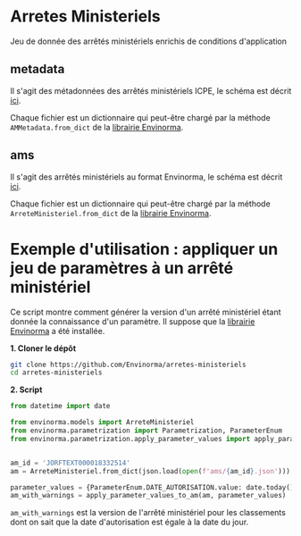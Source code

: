 # Arretes Ministeriels

Jeu de donnée des arrêtés ministériels enrichis de conditions d'application

## metadata

Il s'agit des métadonnées des arrêtés ministériels ICPE, le schéma est décrit [ici](https://envinorma.github.io/envinorma-data/envinorma.models.html#envinorma.models.am_metadata.AMMetadata).

Chaque fichier est un dictionnaire qui peut-être chargé par la méthode `AMMetadata.from_dict` de la [librairie Envinorma](https://github.com/Envinorma/envinorma-data).

## ams

Il s'agit des arrêtés ministériels au format Envinorma, le schéma est décrit [ici](https://envinorma.github.io/envinorma-data/envinorma.models.html#envinorma.models.arrete_ministeriel.ArreteMinisteriel).

Chaque fichier est un dictionnaire qui peut-être chargé par la méthode `ArreteMinisteriel.from_dict` de la [librairie Envinorma](https://github.com/Envinorma/envinorma-data).

# Exemple d'utilisation : appliquer un jeu de paramètres à un arrêté ministériel

Ce script montre comment générer la version d'un arrêté ministériel étant donnée la connaissance d'un paramètre.
Il suppose que la [librairie Envinorma](https://github.com/Envinorma/envinorma-data) a été installée.

**1. Cloner le dépôt**

```sh
git clone https://github.com/Envinorma/arretes-ministeriels
cd arretes-ministeriels
```

**2. Script**

```python
from datetime import date

from envinorma.models import ArreteMinisteriel
from envinorma.parametrization import Parametrization, ParameterEnum
from envinorma.parametrization.apply_parameter_values import apply_parameter_values_to_am


am_id = 'JORFTEXT000018332514'
am = ArreteMinisteriel.from_dict(json.load(open(f'ams/{am_id}.json')))

parameter_values = {ParameterEnum.DATE_AUTORISATION.value: date.today()}
am_with_warnings = apply_parameter_values_to_am(am, parameter_values)

```

`am_with_warnings` est la version de l'arrêté ministériel pour les classements dont on sait que la date d'autorisation est égale à la date du jour.
